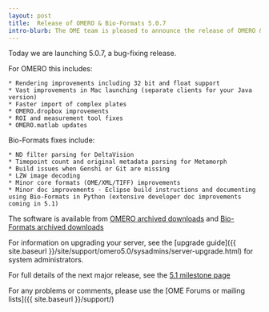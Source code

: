 ```yaml
---
layout: post
title:  Release of OMERO & Bio-Formats 5.0.7
intro-blurb: The OME team is pleased to announce the release of OMERO & Bio-Formats 5.0.7
---
```


Today we are launching 5.0.7, a bug-fixing release.

For OMERO this includes:

    * Rendering improvements including 32 bit and float support
    * Vast improvements in Mac launching (separate clients for your Java version)
    * Faster import of complex plates
    * OMERO.dropbox improvements
    * ROI and measurement tool fixes
    * OMERO.matlab updates

Bio-Formats fixes include:

    * ND filter parsing for DeltaVision
    * Timepoint count and original metadata parsing for Metamorph
    * Build issues when Genshi or Git are missing
    * LZW image decoding
    * Minor core formats (OME/XML/TIFF) improvements
    * Minor doc improvements - Eclipse build instructions and documenting using Bio-Formats in Python (extensive developer doc improvements coming in 5.1)

The software is available from
[OMERO archived downloads](https://downloads.openmicroscopy.org/omero/5.0.7/)
and
[Bio-Formats archived downloads](https://downloads.openmicroscopy.org/bio-formats/5.0.7/)


For information on upgrading your server, see the [upgrade guide]({{ site.baseurl }}/site/support/omero5.0/sysadmins/server-upgrade.html) for system administrators.

For full details of the next major release, see the [5.1 milestone page](https://trac.openmicroscopy.org/ome/milestone/5.1.0)

For any problems or comments, please use the [OME Forums or mailing lists]({{ site.baseurl }}/support/)
